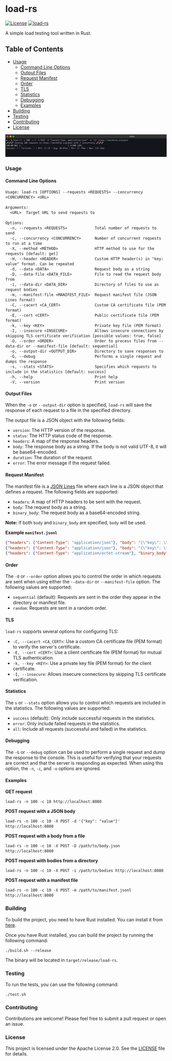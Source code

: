 # load-rs

[![License](https://img.shields.io/badge/License-Apache_2.0-blue.svg)](https://opensource.org/licenses/Apache-2.0)
[![load-rs](https://github.com/fredyw/load-rs/actions/workflows/load-rs.yml/badge.svg)](https://github.com/fredyw/load-rs/actions/workflows/load-rs.yml)

A simple load testing tool written in Rust.

## Table of Contents

- [Usage](#usage)
  - [Command Line Options](#command-line-options)
  - [Output Files](#output-files)
  - [Request Manifest](#request-manifest)
  - [Order](#order)
  - [TLS](#tls)
  - [Statistics](#statistics)
  - [Debugging](#debugging)
  - [Examples](#examples)
- [Building](#building)
- [Testing](#testing)
- [Contributing](#contributing)
- [License](#license)

![Demo](demo.gif)

### Usage

#### Command Line Options

```
Usage: load-rs [OPTIONS] --requests <REQUESTS> --concurrency <CONCURRENCY> <URL>

Arguments:
  <URL>  Target URL to send requests to

Options:
  -n, --requests <REQUESTS>            Total number of requests to send
  -c, --concurrency <CONCURRENCY>      Number of concurrent requests to run at a time
  -X, --method <METHOD>                HTTP method to use for the requests [default: get]
  -H, --header <HEADER>                Custom HTTP header(s) in "key: value" format. Can be repeated
  -d, --data <DATA>                    Request body as a string
  -D, --data-file <DATA_FILE>          File to read the request body from
  -i, --data-dir <DATA_DIR>            Directory of files to use as request bodies
  -m, --manifest-file <MANIFEST_FILE>  Request manifest file (JSON Lines format)
  -C, --cacert <CA_CERT>               Custom CA certificate file (PEM format)
  -E, --cert <CERT>                    Public certificate file (PEM format)
  -k, --key <KEY>                      Private key file (PEM format)
  -I, --insecure <INSECURE>            Allows insecure connections by skipping TLS certificate verification [possible values: true, false]
  -O, --order <ORDER>                  Order to process files from --data-dir or --manifest-file [default: sequential]
  -o, --output-dir <OUTPUT_DIR>        Directory to save responses to
  -G, --debug                          Performs a single request and dumps the response
  -s, --stats <STATS>                  Specifies which requests to include in the statistics [default: success]
  -h, --help                           Print help
  -V, --version                        Print version
```

#### Output Files

When the `-o` or `--output-dir` option is specified, `load-rs` will save the response of each request
to a file in the specified directory.

The output file is a JSON object with the following fields:

- `version`: The HTTP version of the response.
- `status`: The HTTP status code of the response.
- `headers`: A map of the response headers.
- `body`: The response body as a string. If the body is not valid UTF-8, it will be base64-encoded.
- `duration`: The duration of the request.
- `error`: The error message if the request failed.

#### Request Manifest

The manifest file is a [JSON Lines](https://jsonlines.org/) file where each line is a JSON object
that defines a request. The following fields are supported:

- `headers`: A map of HTTP headers to be sent with the request.
- `body`: The request body as a string.
- `binary_body`: The request body as a base64-encoded string.

**Note:** If both `body` and `binary_body` are specified, `body` will be used.

**Example `manifest.jsonl`**

```json
{"headers": {"Content-Type": "application/json"}, "body": "{\"key\": \"value1\"}"}
{"headers": {"Content-Type": "application/json"}, "body": "{\"key\": \"value2\"}"}
{"headers": {"Content-Type": "application/octet-stream"}, "binary_body": "SGVsbG8gd29ybGQ="}
```

#### Order

The `-O` or `--order` option allows you to control the order in which requests are sent when using
either the `--data-dir` or `--manifest-file` option. The following values are supported:

- `sequential` (default): Requests are sent in the order they appear in the directory or manifest file.
- `random`: Requests are sent in a random order.

#### TLS

`load-rs` supports several options for configuring TLS:

- `-C, --cacert <CA_CERT>`: Use a custom CA certificate file (PEM format) to verify the server's certificate.
- `-E, --cert <CERT>`: Use a client certificate file (PEM format) for mutual TLS authentication.
- `-k, --key <KEY>`: Use a private key file (PEM format) for the client certificate.
- `-I, --insecure`: Allows insecure connections by skipping TLS certificate verification.

#### Statistics

The `s` or `--stats` option allows you to control which requests are included in the statistics. The following
values are supported:

- `success` (default): Only include successful requests in the statistics.
- `error`: Only include failed requests in the statistics.
- `all`: Include all requests (successful and failed) in the statistics.

#### Debugging

The `-G` or `--debug` option can be used to perform a single request and dump the response to the console.
This is useful for verifying that your requests are correct and that the server is responding as expected.
When using this option, the `-n`, `-c`, and `-o` options are ignored.

#### Examples

**GET request**

```
load-rs -n 100 -c 10 http://localhost:8080
```

**POST request with a JSON body**

```
load-rs -n 100 -c 10 -X POST -d '{"key": "value"}' http://localhost:8080
```

**POST request with a body from a file**

```
load-rs -n 100 -c 10 -X POST -D /path/to/body.json http://localhost:8080
```

**POST request with bodies from a directory**

```
load-rs -n 100 -c 10 -X POST -i /path/to/bodies http://localhost:8080
```

**POST request with a manifest file**

```
load-rs -n 100 -c 10 -X POST -m /path/to/manifest.jsonl http://localhost:8080
```

### Building

To build the project, you need to have Rust installed. You can install it from [here](https://www.rust-lang.org/tools/install).

Once you have Rust installed, you can build the project by running the following command:

```
./build.sh --release
```

The binary will be located in `target/release/load-rs`.

### Testing

To run the tests, you can use the following command:

```
./test.sh
```

### Contributing

Contributions are welcome! Please feel free to submit a pull request or open an issue.

### License

This project is licensed under the Apache License 2.0. See the [LICENSE](LICENSE) file for details.
